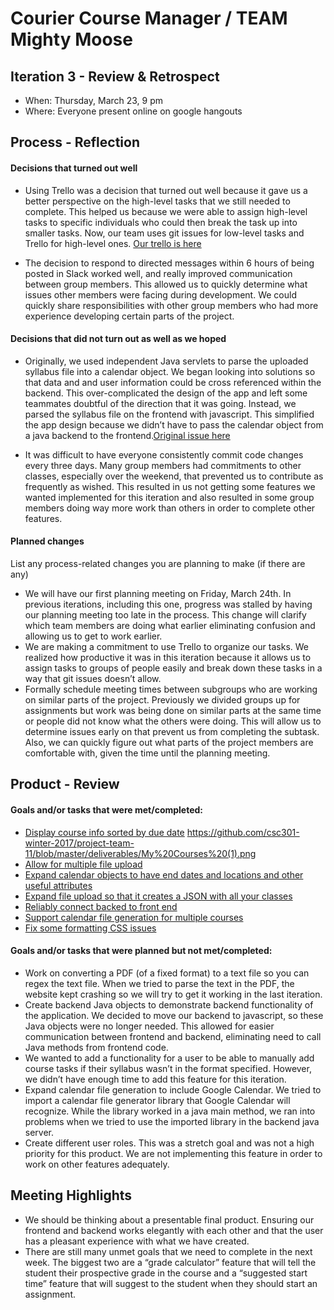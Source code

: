 # Courier Course Manager / TEAM Mighty Moose

## Iteration 3 - Review & Retrospect

 * When: Thursday, March 23, 9 pm
 * Where: Everyone present online on google hangouts

## Process - Reflection

#### Decisions that turned out well

* Using Trello was a decision that turned out well because it gave us a better perspective on the high-level tasks that we still needed to complete. This helped us because we were able to assign high-level tasks to specific individuals who could then break the task up into smaller tasks. Now, our team uses git issues for low-level tasks and Trello for high-level ones. [Our trello is here](https://trello.com/coursecourier)

* The decision to respond to directed messages within 6 hours of being posted in Slack worked well, and really improved communication between group members. This allowed us to quickly determine what issues other members were facing during development. We could quickly share responsibilities with other group members who had more experience developing certain parts of the project.

#### Decisions that did not turn out as well as we hoped

* Originally, we used independent Java servlets to parse the uploaded syllabus file into a calendar object. We began looking into solutions so that data and and user information could be cross referenced within the backend. This over-complicated the design of the app and left some teammates doubtful of the direction that it was going. Instead, we parsed the syllabus file on the frontend with javascript. This simplified the app design because we didn’t have to pass the calendar object from a java backend to the frontend.[Original issue here](https://github.com/csc301-winter-2017/project-team-11/issues/26)

* It was difficult to have everyone consistently commit code changes every three days. Many group members had commitments to other classes, especially over the weekend, that prevented us to contribute as frequently as wished. This resulted in us not getting some features we wanted implemented for this iteration and also resulted in some group members doing way more work than others in order to complete other features. 

#### Planned changes


List any process-related changes you are planning to make (if there are any)

* We will have our first planning meeting on Friday, March 24th. In previous iterations, including this one, progress was stalled by having our planning meeting too late in the process. This change will clarify which team members are doing what earlier eliminating confusion and allowing us to get to work earlier.
* We are making a commitment to use Trello to organize our tasks. We realized how productive it was in this iteration because it allows us to assign tasks to groups of people easily and break down these tasks in a way that git issues doesn’t allow. 
* Formally schedule meeting times between subgroups who are working on similar parts of the project. Previously we divided groups up for assignments but work was being done on similar parts at the same time or people did not know what the others were doing. This will allow us to determine issues early on that prevent us from completing the subtask. Also, we can quickly figure out what parts of the project members are comfortable with, given the time until the planning meeting.


## Product - Review

#### Goals and/or tasks that were met/completed:

* [Display course info sorted by due date](https://github.com/csc301-winter-2017/project-team-11/issues/4) https://github.com/csc301-winter-2017/project-team-11/blob/master/deliverables/My%20Courses%20(1).png
* [Allow for multiple file upload](https://github.com/csc301-winter-2017/project-team-11/issues/32) 
* [Expand calendar objects to have end dates and locations and other useful attributes](https://github.com/csc301-winter-2017/project-team-11/issues/28)
* [Expand file upload so that it creates a JSON with all your classes](https://github.com/csc301-winter-2017/project-team-11/issues/27) 
* [Reliably connect backed to front end](https://github.com/csc301-winter-2017/project-team-11/issues/26) 
* [Support calendar file generation for multiple courses](https://trello.com/b/vn6knkIB/make-calendar-download-link-work-for-more-than-two-courses) 
* [Fix some formatting CSS issues](https://trello.com/b/noVtyHlu/fix-stying) 

#### Goals and/or tasks that were planned but not met/completed:

* Work on converting a PDF (of a fixed format) to a text file so you can regex the text file. When we tried to parse the text in the PDF, the website kept crashing so we will try to get it working in the last iteration.
 * Create backend Java objects to demonstrate backend functionality of the application. We decided to move our backend to javascript, so these Java objects were no longer needed. This allowed for easier communication between frontend and backend, eliminating need to call Java methods from frontend code.
* We wanted to add a functionality for a user to be able to manually add course tasks if their syllabus wasn’t in the format specified. However, we didn’t have enough time to add this feature for this iteration.
* Expand calendar file generation to include Google Calendar. We tried to import a calendar file generator library that Google Calendar will recognize. While the library worked in a java main method, we ran into problems when we tried to use the imported library in the backend java server.
* Create different user roles. This was a stretch goal and was not a high priority for this product. We are not implementing this feature in order to work on other features adequately. 

## Meeting Highlights

* We should be thinking about a presentable final product. Ensuring our frontend and backend works elegantly with each other and that the user has a pleasant experience with what we have created.
* There are still many unmet goals that we need to complete in the next week. The biggest two are a “grade calculator” feature that will tell the student their prospective grade in the course and a “suggested start time” feature that will suggest to the student when they should start an assignment.


